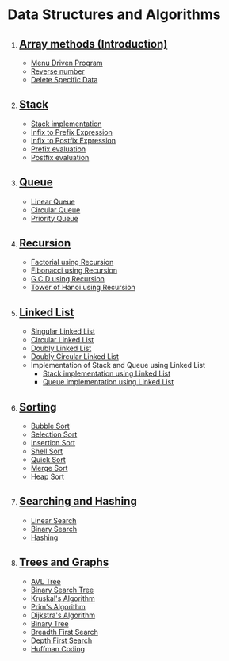 # Data Structures and Algorithms

1. ## [Array methods (Introduction)](1_Array_methods/)

   - [Menu Driven Program](1_Array_methods/menuDrive.cpp)
   - [Reverse number](1_Array_methods/reverse.cpp)
   - [Delete Specific Data](1_Array_methods/deleteSpecificData.cpp)

2. ## [Stack](2_Stack/)

   - [Stack implementation](2_Stack/stack.cpp)
   - [Infix to Prefix Expression](2_Stack/infix_to_prefix_expression.cpp)
   - [Infix to Postfix Expression](2_Stack/infix_to_postfix_expression.cpp)
   - [Prefix evaluation](2_Stack/prefix_evaluation.cpp)
   - [Postfix evaluation](2_Stack/postfix_evaluation.cpp)

3. ## [Queue](3_Queue/)

   - [Linear Queue](3_Queue/linearQueue.cpp)
   - [Circular Queue](3_Queue/circularQueue.cpp)
   - [Priority Queue](3_Queue/priorityQueue.cpp)

4. ## [Recursion](4_Recursion/)

   - [Factorial using Recursion](4_Recursion/factorial.cpp)
   - [Fibonacci using Recursion](4_Recursion/fibonacci.cpp)
   - [G.C.D using Recursion](4_Recursion/gcd.cpp)
   - [Tower of Hanoi using Recursion](4_Recursion/towerOfHanoi.cpp)

5. ## [Linked List](5_Linked_list/)

   - [Singular Linked List](5_Linked_list/singlyLinkedList.cpp)
   - [Circular Linked List](5_Linked_list/circularLinkedList.cpp)
   - [Doubly Linked List](5_Linked_list/doublyLinkedList.cpp)
   - [Doubly Circular Linked List](5_Linked_list/doublyCircularLinkedList.cpp)
   - Implementation of Stack and Queue using Linked List
     - [Stack implementation using Linked List](5_Linked_list/stackUsingLinkedList.cpp)
     - [Queue implementation using Linked List](5_Linked_list/queueUsingLinkedList.cpp)

6. ## [Sorting](6_Sorting/)

   - [Bubble Sort](6_Sorting/bubble_sort.cpp)
   - [Selection Sort](6_Sorting/selection_sort.cpp)
   - [Insertion Sort](6_Sorting/insertion_sort.cpp)
   - [Shell Sort](6_Sorting/shell_sort.cpp)
   - [Quick Sort](6_Sorting/quick_sort.cpp)
   - [Merge Sort](6_Sorting/merge_sort.cpp)
   - [Heap Sort](6_Sorting/heap_sort.cpp)

7. ## [Searching and Hashing](7_Searching_and_Hashing/)

   - [Linear Search](7_Searching_and_Hashing/linear_search.cpp)
   - [Binary Search](7_Searching_and_Hashing/binary_search.cpp)
   - [Hashing](7_Searching_and_Hashing/hashing.cpp)

8. ## [Trees and Graphs](8_Trees_and_Graphs/)

   - [AVL Tree](8_Trees_and_Graphs/AVL_tree.cpp)
   - [Binary Search Tree](8_Trees_and_Graphs/binary_search_tree.cpp)
   - [Kruskal's Algorithm](8_Trees_and_Graphs/Kruskal_algorithm.cpp)
   - [Prim's Algorithm](8_Trees_and_Graphs/Prim_algorithm.cpp)
   - [Dijkstra's Algorithm](8_Trees_and_Graphs/Dijkstra_algorithm.cpp)
   - [Binary Tree](8_Trees_and_Graphs/binary_tree.cpp)
   - [Breadth First Search](8_Trees_and_Graphs/breadthFirstSearch.cpp)
   - [Depth First Search](8_Trees_and_Graphs/depthFirstSearch.cpp)
   - [Huffman Coding](8_Trees_and_Graphs/Huffman_Coding.cpp)
